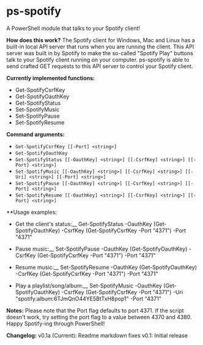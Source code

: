 ps-spotify
==========
A PowerShell module that talks to your Spotify client!

**How does this work?**
The Spotify client for Windows, Mac and Linux has a built-in local API server that runs when you are running the client.
This API server was built in by Spotify to make the so-called "Spotify Play" buttons talk to your Spotify client running on your computer.
ps-spotify is able to send crafted GET requests to this API server to control your Spotify client.

**Currently implemented functions:**
- Get-SpotifyCsrfKey
- Get-SpotifyOauthKey
- Get-SpotifyStatus
- Set-SpotifyMusic
- Set-SpotifyPause
- Set-SpotifyResume

**Command arguments:**
- `Get-SpotifyCsrfKey [[-Port] <string>]`
- `Get-SpotifyOauthKey`
- `Get-SpotifyStatus [[-OauthKey] <string>] [[-CsrfKey] <string>] [[-Port] <string>]`
- `Set-SpotifyMusic [[-OauthKey] <string>] [[-CsrfKey] <string>] [[-Uri] <string>] [[-Port] <string>]`
- `Set-SpotifyPause [[-OauthKey] <string>] [[-CsrfKey] <string>] [[-Port] <string>]`
- `Set-SpotifyResume [[-OauthKey] <string>] [[-CsrfKey] <string>] [[-Port] <string>]`

**Usage examples:
- Get the client's status:__
  Get-SpotifyStatus -OauthKey (Get-SpotifyOauthKey) -CsrfKey (Get-SpotifyCsrfKey -Port "4371") -Port "4371"
  
- Pause music:__
  Set-SpotifyPause -OauthKey (Get-SpotifyOauthKey) -CsrfKey (Get-SpotifyCsrfKey -Port "4371") -Port "4371"
  
- Resume music:__
  Set-SpotifyResume -OauthKey (Get-SpotifyOauthKey) -CsrfKey (Get-SpotifyCsrfKey -Port "4371") -Port "4371"
  
- Play a playlist/song/album:__
  Set-SpotifyMusic -OauthKey (Get-SpotifyOauthKey) -CsrfKey (Get-SpotifyCsrfKey -Port "4371") -Uri "spotify:album:6TJmQnO44YE5BtTxH8pop1" -Port "4371"

**Notes:**
Please note that the Port flag defaults to port 4371. If the script doesn't work, try setting the port flag to a value between 4370 and 4380.
Happy Spotify-ing through PowerShell!

**Changelog:**
v0.1a (Current): Readme markdown fixes
v0.1: Initial release